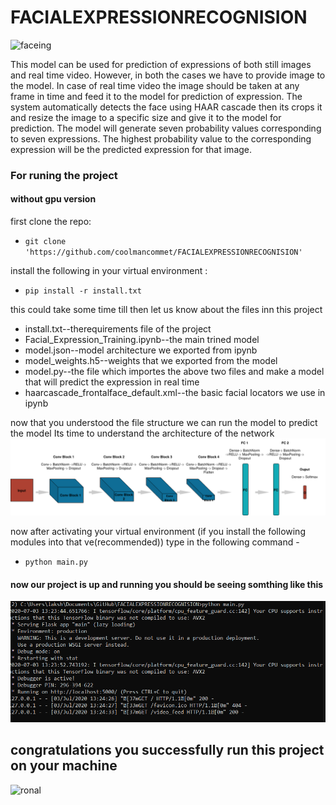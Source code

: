 # FACIALEXPRESSIONRECOGNISION

![faceing](https://www.noldus.com/images/content-blog/facereader-authority-element-reliability-performance-emotions-two-rows-illustration.jpg)

This model can be used for prediction of expressions of both still images and real time video. However, in both the cases we have to provide image to the model. In case of real time video the image should be taken at any frame in time and feed it to the model for prediction of expression. The system automatically detects the face using HAAR cascade then its crops it and resize the image to a specific size and give it to the model for prediction. The model will generate seven probability values corresponding to seven expressions. The highest probability value to the corresponding expression will be the predicted expression for that image.

### For runing the project 
#### without gpu version 
first clone the repo:
* `git clone 'https://github.com/coolmancommet/FACIALEXPRESSIONRECOGNISION'`

install the following in your virtual environment :
* `pip install -r install.txt`

this could take some time till then let us know about the files inn this project

* install.txt--therequirements file of the project
* Facial_Expression_Training.ipynb--the main trined model 
* model.json--model architecture we exported from ipynb
* model_weights.h5--weights that we exported from the model 
* model.py--the file which importes the above two files and make a model that will predict the expression in real time 
* haarcascade_frontalface_default.xml--the basic facial locators we use in ipynb

now that you understood the file structure we can run the model to predict the model 
Its time to understand the architecture of the network
![arcchi](https://github.com/coolmancommet/FACIALEXPRESSIONRECOGNISION/blob/master/model.png)

now after activating your virtual environment (if you install the following modules into that ve(recommended))
type in the following command -

* `python main.py`

#### now our project is up and running you should be seeing somthing like this 
![annot](https://github.com/coolmancommet/FACIALEXPRESSIONRECOGNISION/blob/master/.ipynb_checkpoints/Annotation%202020-07-03%20132549.png)

## congratulations you successfully run this project on your machine 
![ronal](https://miro.medium.com/max/1575/1*7plHCvC13Iny6T1QEqlH1w.gif)
